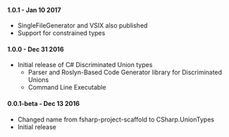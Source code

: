 #### 1.0.1 - Jan 10 2017
* SingleFileGenerator and VSIX also published
* Support for constrained types

#### 1.0.0 - Dec 31 2016
* Initial release of C# Discriminated Union types
    * Parser and Roslyn-Based Code Generator library for Discriminated Unions
    * Command Line Executable
#### 0.0.1-beta - Dec 13 2016
* Changed name from fsharp-project-scaffold to CSharp.UnionTypes
* Initial release
